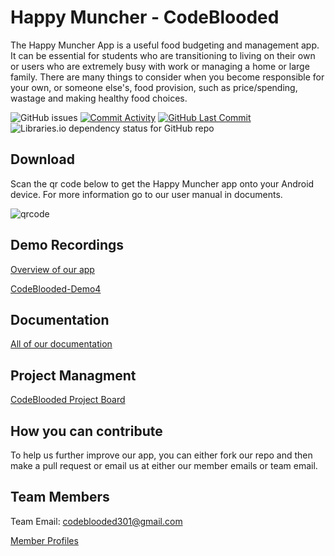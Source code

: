 # Happy Muncher - CodeBlooded

The Happy Muncher App is a useful food budgeting and management app.  It can be essential for students who are transitioning to living on their own or users who are extremely busy with work or managing a home or large family. There are many things to consider when you become responsible for your own, or someone else's, food provision, such as price/spending, wastage and making healthy food choices.


<img alt="GitHub issues" src="https://img.shields.io/github/issues-raw/COS301-SE-2022/Happy-Muncher"> <a href = "https://github.com/COS301-SE-2022/Happy-Muncher/commits"><img alt="Commit Activity" src="https://img.shields.io/github/commit-activity/w/COS301-SE-2022/Happy-Muncher?color=green&style=flat-square"></a> <a href = "https://github.com/COS301-SE-2022/Happy-Muncher/commits"><img alt="GitHub Last Commit" src="https://img.shields.io/github/last-commit/COS301-SE-2022/Happy-Muncher?color=green&style=flat-square"></a> <img alt="Libraries.io dependency status for GitHub repo" src="https://img.shields.io/librariesio/github/COS301-SE-2022/Happy-Muncher">

## Download
Scan the qr code below to get the Happy Muncher app onto your Android device. For more information go to our user manual in documents.

![qrcode](https://user-images.githubusercontent.com/93043264/197421416-801d5ebc-0ddb-462a-9c52-250fce63bb1d.png)

## Demo Recordings
[Overview of our app](https://drive.google.com/file/d/1BL00hEdG-MWqTlmcv-E0QaQOMH6tr-Uv/view?usp=sharing)

[CodeBlooded-Demo4](https://drive.google.com/drive/folders/1hVA0aQhkxGa_LgDsLJV_XIMiNW60nPsf?usp=sharing)

## Documentation 
[All of our documentation](https://github.com/COS301-SE-2022/Happy-Muncher/wiki/Documentation)
## Project Managment
[CodeBlooded Project Board](https://github.com/COS301-SE-2022/Happy-Muncher/projects/1)
## How you can contribute
To help us further improve our app, you can either fork our repo and then make a pull request or email us at either our member emails or team email.
## Team Members
Team Email: codeblooded301@gmail.com

[Member Profiles](https://github.com/COS301-SE-2022/Happy-Muncher/wiki/Members)


